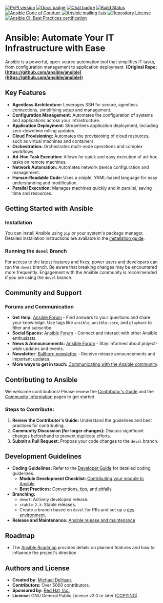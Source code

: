 [![PyPI version](https://img.shields.io/pypi/v/ansible-core.svg)](https://pypi.org/project/ansible-core)
[![Docs badge](https://img.shields.io/badge/docs-latest-brightgreen.svg)](https://docs.ansible.com/ansible/latest/)
[![Chat badge](https://img.shields.io/badge/chat-IRC-brightgreen.svg)](https://docs.ansible.com/ansible/devel/community/communication.html)
[![Build Status](https://dev.azure.com/ansible/ansible/_apis/build/status/CI?branchName=devel)](https://dev.azure.com/ansible/ansible/_build/latest?definitionId=20&branchName=devel)
[![Ansible Code of Conduct](https://img.shields.io/badge/code%20of%20conduct-Ansible-silver.svg)](https://docs.ansible.com/ansible/devel/community/code_of_conduct.html)
[![Ansible mailing lists](https://img.shields.io/badge/mailing%20lists-Ansible-orange.svg)](https://docs.ansible.com/ansible/devel/community/communication.html#mailing-list-information)
[![Repository License](https://img.shields.io/badge/license-GPL%20v3.0-brightgreen.svg)](COPYING)
[![Ansible CII Best Practices certification](https://bestpractices.coreinfrastructure.org/projects/2372/badge)](https://bestpractices.coreinfrastructure.org/projects/2372)

# Ansible: Automate Your IT Infrastructure with Ease

Ansible is a powerful, open-source automation tool that simplifies IT tasks, from configuration management to application deployment.  **(Original Repo: [https://github.com/ansible/ansible](https://github.com/ansible/ansible))**

## Key Features

*   **Agentless Architecture:**  Leverages SSH for secure, agentless connections, simplifying setup and management.
*   **Configuration Management:** Automates the configuration of systems and applications across your infrastructure.
*   **Application Deployment:**  Streamlines application deployment, including zero-downtime rolling updates.
*   **Cloud Provisioning:** Automates the provisioning of cloud resources, such as virtual machines and containers.
*   **Orchestration:** Orchestrates multi-node operations and complex workflows.
*   **Ad-Hoc Task Execution:** Allows for quick and easy execution of ad-hoc tasks on remote machines.
*   **Network Automation:** Automates network device configuration and management.
*   **Human-Readable Code:** Uses a simple, YAML-based language for easy understanding and modification.
*   **Parallel Execution:** Manages machines quickly and in parallel, saving time and resources.

## Getting Started with Ansible

### Installation

You can install Ansible using `pip` or your system's package manager. Detailed installation instructions are available in the [installation guide](https://docs.ansible.com/ansible/latest/installation_guide/intro_installation.html).

### Running the `devel` Branch

For access to the latest features and fixes, power users and developers can run the `devel` branch. Be aware that breaking changes may be encountered more frequently. Engagement with the Ansible community is recommended if you are using the `devel` branch.

## Community and Support

### Forums and Communication

*   **Get Help:** [Ansible Forum](https://forum.ansible.com/c/help/6) - Find answers to your questions and share your knowledge. Use tags like `ansible`, `ansible-core`, and `playbook` to filter and subscribe.
*   **Social Spaces:** [Ansible Forum](https://forum.ansible.com/c/chat/4) - Connect and interact with other Ansible enthusiasts.
*   **News & Announcements:** [Ansible Forum](https://forum.ansible.com/c/news/5) - Stay informed about project-wide updates and events.
*   **Newsletter:** [Bullhorn newsletter](https://docs.ansible.com/ansible/devel/community/communication.html#the-bullhorn) - Receive release announcements and important updates.
*   **More ways to get in touch:** [Communicating with the Ansible community](https://docs.ansible.com/ansible/devel/community/communication.html).

## Contributing to Ansible

We welcome contributions!  Please review the [Contributor's Guide](./.github/CONTRIBUTING.md) and the [Community Information](https://docs.ansible.com/ansible/devel/community) pages to get started.

### Steps to Contribute:

1.  **Review the Contributor's Guide:** Understand the guidelines and best practices for contributing.
2.  **Community Discussion (for larger changes):** Discuss significant changes beforehand to prevent duplicate efforts.
3.  **Submit a Pull Request:**  Propose your code changes to the `devel` branch.

## Development Guidelines

*   **Coding Guidelines:** Refer to the [Developer Guide](https://docs.ansible.com/ansible/devel/dev_guide/) for detailed coding guidelines.
    *   **Module Development Checklist:** [Contributing your module to Ansible](https://docs.ansible.com/ansible/devel/dev_guide/developing_modules_checklist.html)
    *   **Best Practices:** [Conventions, tips, and pitfalls](https://docs.ansible.com/ansible/devel/dev_guide/developing_modules_best_practices.html)
*   **Branching:**
    *   `devel`:  Actively developed release.
    *   `stable-2.X`: Stable releases.
    *   Create a branch based on `devel` for PRs and set up a [dev environment](https://docs.ansible.com/ansible/devel/dev_guide/developing_modules_general.html#common-environment-setup).
*   **Release and Maintenance:**  [Ansible release and maintenance](https://docs.ansible.com/ansible/devel/reference_appendices/release_and_maintenance.html)

## Roadmap

*   The [Ansible Roadmap](https://docs.ansible.com/ansible/devel/roadmap/) provides details on planned features and how to influence the project's direction.

## Authors and License

*   **Created by:** [Michael DeHaan](https://github.com/mpdehaan).
*   **Contributors:**  Over 5000 contributors.
*   **Sponsored by:** [Red Hat, Inc.](https://www.redhat.com)
*   **License:**  GNU General Public License v3.0 or later ([COPYING](COPYING)).